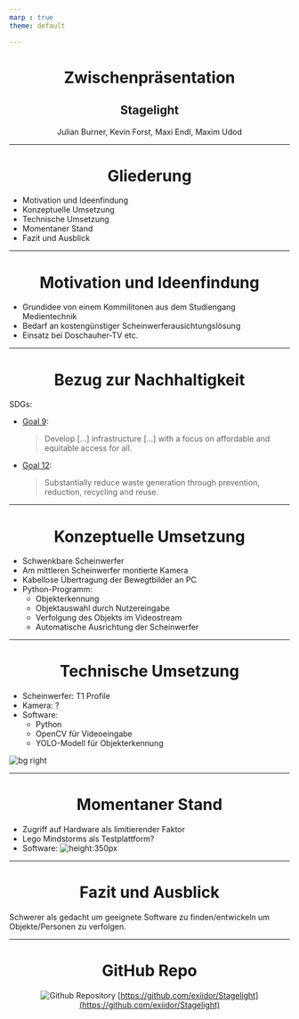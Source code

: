 ```yaml
---
marp : true
theme: default

---
```

<!-- paginate : skip-->

# <CENTER>Zwischenpräsentation</CENTER>
## <CENTER>Stagelight</CENTER>
<CENTER>Julian Burner, Kevin Forst, Maxi Endl, Maxim Udod</CENTER>

---
<!-- footer : "Stagelight - Zwischenpräsentation" -->
<!--paginate : true-->

# <CENTER>Gliederung</CENTER>

- Motivation und Ideenfindung
- Konzeptuelle Umsetzung
- Technische Umsetzung
- Momentaner Stand
- Fazit und Ausblick

---

# <CENTER>Motivation und Ideenfindung</CENTER>

- Grundidee von einem Kommilitonen aus dem Studiengang Medientechnik
- Bedarf an kostengünstiger Scheinwerferausichtungslösung
- Einsatz bei Doschauher-TV etc.

---

# <CENTER>Bezug zur Nachhaltigkeit</CENTER>

SDGs:
- [Goal 9](https://sdgs.un.org/goals/goal9):
  > Develop [...] infrastructure [...] with a focus on affordable and equitable access for all.
- [Goal 12](https://sdgs.un.org/goals/goal12):
  > Substantially reduce waste generation through prevention, reduction, recycling and reuse.

---

# <CENTER>Konzeptuelle Umsetzung</CENTER>

- Schwenkbare Scheinwerfer
- Am mittleren Scheinwerfer montierte Kamera
- Kabellose Übertragung der Bewegtbilder an PC
- Python-Programm:
  - Objekterkennung
  - Objektauswahl durch Nutzereingabe
  - Verfolgung des Objekts im Videostream
  - Automatische Ausrichtung der Scheinwerfer

---

# <CENTER>Technische Umsetzung</CENTER>

- Scheinwerfer: T1 Profile
- Kamera: ?
- Software:
  - Python
  - OpenCV für Videoeingabe
  - YOLO-Modell für Objekterkennung

![bg right](https://cdn.aws.robe.cz/v1/image/resize/422fbc138a8a68463837f9885cdfbffbc5076d0a?width=452&height=485&fit=cover&withoutEnlargement=false)

---

# <CENTER>Momentaner Stand</CENTER>

- Zugriff auf Hardware als limitierender Faktor
- Lego Mindstorms als Testplattform?
- Software:
  ![height:350px](./assets/example-video-thumbnail.png)

---

# <CENTER>Fazit und Ausblick</CENTER>

Schwerer als gedacht um geeignete Software zu finden/entwickeln um Objekte/Personen zu verfolgen.

---

# <CENTER>GitHub Repo</CENTER>
<center>

![Github Repository](./assets/repo-qr-code.png)
[https://github.com/exiidor/Stagelight](https://github.com/exiidor/Stagelight)
</center>